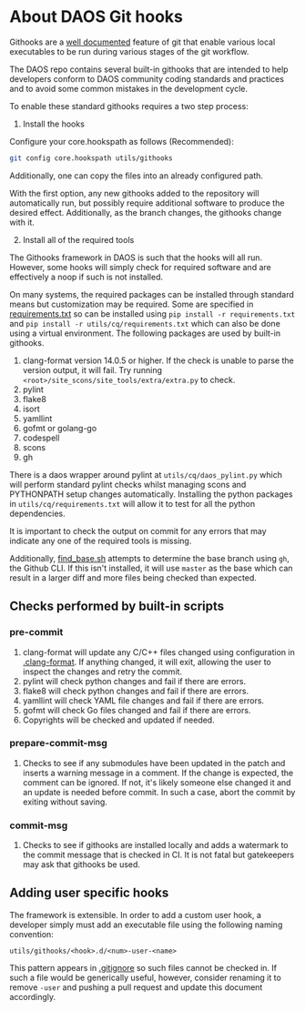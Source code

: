 # About DAOS Git hooks

Githooks are a [well documented](https://git-scm.com/docs/githooks) feature
of git that enable various local executables to be run during various stages of
the git workflow.

The DAOS repo contains several built-in githooks that are intended
to help developers conform to DAOS community coding standards and practices
and to avoid some common mistakes in the development cycle.

To enable these standard githooks requires a two step process:

1. Install the hooks

Configure your core.hookspath as follows (Recommended):

```sh
git config core.hookspath utils/githooks
```

Additionally, one can copy the files into an already configured path.

With the first option, any new githooks added to the repository will
automatically run, but possibly require additional software to produce the
desired effect.  Additionally, as the branch changes, the githooks
change with it.

2. Install all of the required tools

The Githooks framework in DAOS is such that the hooks will all run.
However, some hooks will simply check for required software and are
effectively a noop if such is not installed.

On many systems, the required packages can be installed through standard means
but customization may be required.  Some are specified in
[requirements.txt](../../requirements.txt) so can be installed using
`pip install -r requirements.txt` and `pip install -r utils/cq/requirements.txt`
which can also be done using a virtual environment. The following
packages are used by built-in githooks.

1. clang-format version 14.0.5 or higher.  If the check is unable to parse
the version output, it will fail.  Try running
`<root>/site_scons/site_tools/extra/extra.py` to check.
2. pylint
3. flake8
4. isort
5. yamllint
6. gofmt or golang-go
7. codespell
8. scons
9. gh

There is a daos wrapper around pylint at `utils/cq/daos_pylint.py` which will perform standard
pylint checks whilst managing scons and PYTHONPATH setup changes automatically.  Installing
the python packages in `utils/cq/requirements.txt` will allow it to test for all the python dependencies.

It is important to check the output on commit for any errors that may indicate
any one of the required tools is missing.

Additionally, [find_base.sh](find_base.sh) attempts to determine the base
branch using `gh`, the Github CLI. If this isn't installed, it will use
`master` as the base which can result in a larger diff and more files being
checked than expected.

## Checks performed by built-in scripts

### pre-commit

1. clang-format will update any C/C++ files changed using configuration in
[.clang-format](../../.clang-format).  If anything changed, it will exit,
allowing the user to inspect the changes and retry the commit.
2. pylint will check python changes and fail if there are errors.
3. flake8 will check python changes and fail if there are errors.
4. yamllint will check YAML file changes and fail if there are errors.
5. gofmt will check Go files changed and fail if there are errors.
6. Copyrights will be checked and updated if needed.

### prepare-commit-msg

1. Checks to see if any submodules have been updated in the patch and
inserts a warning message in a comment.  If the change is expected,
the comment can be ignored. If not, it's likely someone else changed
it and an update is needed before commit.  In such a case, abort the
commit by exiting without saving.

### commit-msg

1. Checks to see if githooks are installed locally and adds a watermark
to the commit message that is checked in CI.  It is not fatal but
gatekeepers may ask that githooks be used.

## Adding user specific hooks

The framework is extensible.  In order to add a custom user hook, a developer
simply must add an executable file using the following naming convention:

`utils/githooks/<hook>.d/<num>-user-<name>`

This pattern appears in [.gitignore](../../.gitignore) so such files cannot be
checked in. If such a file would be generically useful, however, consider
renaming it to remove `-user` and pushing a pull request and update this
document accordingly.

